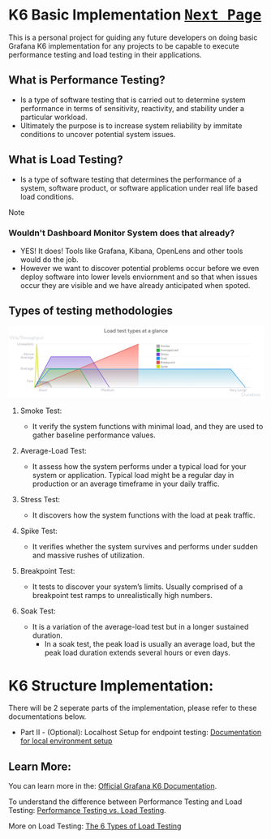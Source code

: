 # K6 Basic Implementation [<kbd>Next Page</kbd>](Performance_Test_Implementation/README.md)
This is a personal project for guiding any future developers on doing basic Grafana K6 implementation for any projects to be capable to execute performance testing and load testing in their applications.

## What is Performance Testing?

- Is a type of software testing that is carried out to determine system performance in terms of sensitivity, reactivity, and stability under a particular workload. 
- Ultimately the purpose is to increase system reliability by immitate conditions to uncover potential system issues.

## What is Load Testing?
- Is a type of software testing that determines the performance of a system, software product, or software application under real life based load conditions. 

> [!NOTE]  
> ### Wouldn't Dashboard Monitor System does that already?
> - YES! It does! Tools like Grafana, Kibana, OpenLens and other tools would do the job. 
> - However we want to discover potential problems occur before we even deploy software into lower levels enviornment and so that when issues occur they are visible and we have already anticipated when spoted.  



## Types of testing methodologies

![Types of Load Testing Overview](/Images/loadTestTypeOverview.png)

1. Smoke Test:
   - It verify the system functions with minimal load, and they are used to gather baseline performance values.

2. Average-Load Test:
   - It assess how the system performs under a typical load for your system or application. Typical load might be a regular day in production or an average timeframe in your daily traffic.

3. Stress Test:
    - It discovers how the system functions with the load at peak traffic.

4. Spike Test:
    - It verifies whether the system survives and performs under sudden and massive rushes of utilization.

5. Breakpoint Test:
    - It tests to discover your system’s limits. Usually comprised of a breakpoint test ramps to unrealistically high numbers.

6. Soak Test: 
    - It is a variation of the average-load test but in a longer sustained duration. 
        - In a soak test, the peak load is usually an average load, but the peak load duration extends several hours or even days.



# K6 Structure Implementation:
There will be 2 seperate parts of the implementation, please refer to these documentations below.

- Part II - (Optional): Localhost Setup for endpoint testing: [Documentation for local environment setup](local-server/README.md)

## Learn More:

You can learn more in the: [Official Grafana K6 Documentation](https://grafana.com/docs/k6/latest/examples/get-started-with-k6/).

To understand the difference between Performance Testing and Load Testing: [Performance Testing vs. Load Testing](https://www.geeksforgeeks.org/difference-between-performance-testing-and-load-testing/).

More on Load Testing: [The 6 Types of Load Testing](https://grafana.com/load-testing/types-of-load-testing/)
